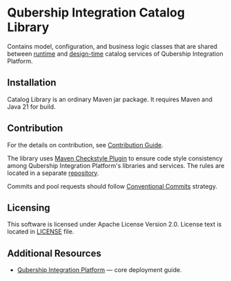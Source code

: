 # Qubership Integration Catalog Library

Contains model, configuration, and business logic classes that are shared between [runtime](https://github.com/Netcracker/qubership-integration-runtime-catalog) and [design-time](https://github.com/Netcracker/qubership-integration-designtime-catalog) catalog services of Qubership Integration Platform.

## Installation

Catalog Library is an ordinary Maven jar package. It requires Maven and Java 21 for build. 

## Contribution

For the details on contribution, see [Contribution Guide](CONTRIBUTING.md).

The library uses [Maven Checkstyle Plugin](https://maven.apache.org/plugins/maven-checkstyle-plugin/) to ensure code style consistency among Qubership Integration Platform's libraries and services. The rules are located in a separate [repository](https://github.com/Netcracker/qubership-integration-checkstyle). 

Commits and pool requests should follow [Conventional Commits](https://www.conventionalcommits.org/en/v1.0.0/) strategy.

## Licensing

This software is licensed under Apache License Version 2.0. License text is located in [LICENSE](LICENSE) file.

## Additional Resources

- [Qubership Integration Platform](https://github.com/Netcracker/qubership-integration-platform) — сore deployment guide.
